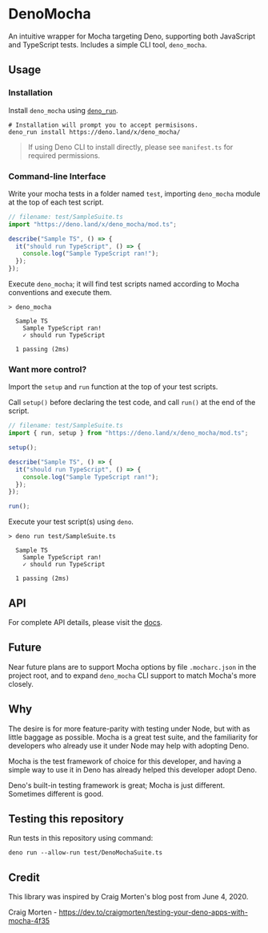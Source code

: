 # DenoMocha

An intuitive wrapper for Mocha targeting Deno, supporting both JavaScript and
TypeScript tests. Includes a simple CLI tool, `deno_mocha`.

## Usage

### Installation

Install `deno_mocha` using
[`deno_run`](https://github.com/aaronhuggins/deno_run).

```shell
# Installation will prompt you to accept permisisons.
deno_run install https://deno.land/x/deno_mocha/
```

> If using Deno CLI to install directly, please see `manifest.ts` for required
> permissions.

### Command-line Interface

Write your mocha tests in a folder named `test`, importing `deno_mocha` module
at the top of each test script.

```TypeScript
// filename: test/SampleSuite.ts
import "https://deno.land/x/deno_mocha/mod.ts";

describe("Sample TS", () => {
  it("should run TypeScript", () => {
    console.log("Sample TypeScript ran!");
  });
});
```

Execute `deno_mocha`; it will find test scripts named according to Mocha
conventions and execute them.

```shell
> deno_mocha

  Sample TS
    Sample TypeScript ran!
    ✓ should run TypeScript

  1 passing (2ms)
```

### Want more control?

Import the `setup` and `run` function at the top of your test scripts.

Call `setup()` before declaring the test code, and call `run()` at the end of
the script.

```TypeScript
// filename: test/SampleSuite.ts
import { run, setup } from "https://deno.land/x/deno_mocha/mod.ts";

setup();

describe("Sample TS", () => {
  it("should run TypeScript", () => {
    console.log("Sample TypeScript ran!");
  });
});

run();
```

Execute your test script(s) using `deno`.

```shell
> deno run test/SampleSuite.ts

  Sample TS
    Sample TypeScript ran!
    ✓ should run TypeScript

  1 passing (2ms)
```

## API

For complete API details, please visit the
[docs](https://ahuggins-nhs.github.io/deno_mocha/globals.html).

## Future

Near future plans are to support Mocha options by file `.mocharc.json` in the
project root, and to expand `deno_mocha` CLI support to match Mocha's more
closely.

## Why

The desire is for more feature-parity with testing under Node, but with as
little baggage as possible. Mocha is a great test suite, and the familiarity for
developers who already use it under Node may help with adopting Deno.

Mocha is the test framework of choice for this developer, and having a simple
way to use it in Deno has already helped this developer adopt Deno.

Deno's built-in testing framework is great; Mocha is just different. Sometimes
different is good.

## Testing this repository

Run tests in this repository using command:

```shell
deno run --allow-run test/DenoMochaSuite.ts
```

## Credit

This library was inspired by Craig Morten's blog post from June 4, 2020.

Craig Morten - https://dev.to/craigmorten/testing-your-deno-apps-with-mocha-4f35

